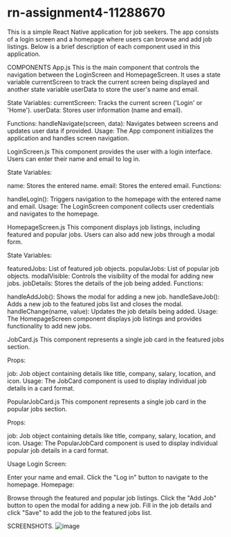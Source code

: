 # rn-assignment4-11288670

This is a simple React Native application for job seekers. The app consists of a login screen and a homepage where users can browse and add job listings. Below is a brief description of each component used in this application.

COMPONENTS
App.js
This is the main component that controls the navigation between the LoginScreen and HomepageScreen. It uses a state variable currentScreen to track the current screen being displayed and another state variable userData to store the user's name and email.

State Variables:
currentScreen: Tracks the current screen ('Login' or 'Home').
userData: Stores user information (name and email).

Functions:
handleNavigate(screen, data): Navigates between screens and updates user data if provided.
Usage:
The App component initializes the application and handles screen navigation.

LoginScreen.js
This component provides the user with a login interface. Users can enter their name and email to log in.

State Variables:

name: Stores the entered name.
email: Stores the entered email.
Functions:

handleLogin(): Triggers navigation to the homepage with the entered name and email.
Usage:
The LoginScreen component collects user credentials and navigates to the homepage.

HomepageScreen.js
This component displays job listings, including featured and popular jobs. Users can also add new jobs through a modal form.

State Variables:

featuredJobs: List of featured job objects.
popularJobs: List of popular job objects.
modalVisible: Controls the visibility of the modal for adding new jobs.
jobDetails: Stores the details of the job being added.
Functions:

handleAddJob(): Shows the modal for adding a new job.
handleSaveJob(): Adds a new job to the featured jobs list and closes the modal.
handleChange(name, value): Updates the job details being added.
Usage:
The HomepageScreen component displays job listings and provides functionality to add new jobs.

JobCard.js
This component represents a single job card in the featured jobs section.

Props:

job: Job object containing details like title, company, salary, location, and icon.
Usage:
The JobCard component is used to display individual job details in a card format.

PopularJobCard.js
This component represents a single job card in the popular jobs section.

Props:

job: Job object containing details like title, company, salary, location, and icon.
Usage:
The PopularJobCard component is used to display individual popular job details in a card format.

Usage
Login Screen:

Enter your name and email.
Click the "Log in" button to navigate to the homepage.
Homepage:

Browse through the featured and popular job listings.
Click the "Add Job" button to open the modal for adding a new job.
Fill in the job details and click "Save" to add the job to the featured jobs list.

SCREENSHOTS.
![image](https://github.com/2004-russell/rn-assignment4-11288670/assets/151689516/9a223558-e60e-4aa4-a602-b6a9e6379966)
